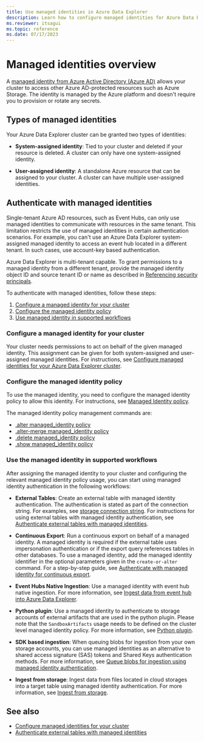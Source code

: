 ```yaml
---
title: Use managed identities in Azure Data Explorer
description: Learn how to configure managed identities for Azure Data Explorer scenarios.
ms.reviewer: itsagui
ms.topic: reference
ms.date: 07/17/2023
---
```

# Managed identities overview

A [managed identity from Azure Active Directory (Azure AD)](/azure/active-directory/managed-identities-azure-resources/overview) allows your cluster to access other Azure AD-protected resources such as Azure Storage. The identity is managed by the Azure platform and doesn't require you to provision or rotate any secrets.

## Types of managed identities

Your Azure Data Explorer cluster can be granted two types of identities:

* **System-assigned identity**: Tied to your cluster and deleted if your resource is deleted. A cluster can only have one system-assigned identity.

* **User-assigned identity**: A standalone Azure resource that can be assigned to your cluster. A cluster can have multiple user-assigned identities.

## Authenticate with managed identities

Single-tenant Azure AD resources, such as Event Hubs, can only use managed identities to communicate with resources in the same tenant. This limitation restricts the use of managed identities in certain authentication scenarios. For example, you can't use an Azure Data Explorer system-assigned managed identity to access an event hub located in a different tenant. In such cases, use account-key based authentication.

Azure Data Explorer is multi-tenant capable. To grant permissions to a managed identity from a different tenant, provide the managed identity object ID and source tenant ID or name as described in [Referencing security principals](kusto/management/referencing-security-principals.md).

To authenticate with managed identities, follow these steps:

1. [Configure a managed identity for your cluster](#configure-a-managed-identity-for-your-cluster)
1. [Configure the managed identity policy](#configure-the-managed-identity-policy)
1. [Use managed identity in supported workflows](#use-the-managed-identity-in-supported-workflows)

### Configure a managed identity for your cluster

Your cluster needs permissions to act on behalf of the given managed identity. This assignment can be given for both system-assigned and user-assigned managed identities. For instructions, see [Configure managed identities for your Azure Data Explorer cluster](configure-managed-identities-cluster.md#configure-managed-identities-for-your-azure-data-explorer-cluster).

### Configure the managed identity policy

To use the managed identity, you need to configure the managed identity policy to allow this identity. For instructions, see [Managed Identity policy](kusto/management/managed-identity-policy.md).

The managed identity policy management commands are:

* [.alter managed_identity policy](kusto/management/alter-managed-identity-policy-command.md)
* [.alter-merge managed_identity policy](kusto/management/alter-merge-managed-identity-policy-command.md)
* [.delete managed_identity policy](kusto/management/delete-managed-identity-policy-command.md)
* [.show managed_identity policy](kusto/management/show-managed-identity-policy-command.md)

### Use the managed identity in supported workflows

After assigning the managed identity to your cluster and configuring the relevant managed identity policy usage, you can start using managed identity authentication in the following workflows:

* **External Tables**: Create an external table with managed identity authentication. The authentication is stated as part of the connection string. For examples, see [storage connection string](./kusto/api/connection-strings/storage-connection-strings.md). For instructions for using external tables with managed identity authentication, see [Authenticate external tables with managed identities](external-tables-managed-identities.md).

* **Continuous Export**: Run a continuous export on behalf of a managed identity.  A managed identity is required if the external table uses impersonation authentication or if the export query references tables in other databases. To use a managed identity, add the managed identity identifier in the optional parameters given in the `create-or-alter` command. For a step-by-step guide, see [Authenticate with managed identity for continuous export](kusto/management/data-export/continuous-export-with-managed-identity.md).

* **Event Hubs Native Ingestion**: Use a managed identity with event hub native ingestion. For more information, see [Ingest data from event hub into Azure Data Explorer](ingest-data-event-hub.md).

* **Python plugin**: Use a managed identity to authenticate to storage accounts of external artifacts that are used in the python plugin. Please note that the `SandboxArtifacts` usage needs to be defined on the cluster level managed identity policy. For more information, see [Python plugin](./kusto/query/pythonplugin.md).

* **SDK based ingestion**: When queuing blobs for ingestion from your own storage accounts, you can use managed identities as an alternative to shared access signature (SAS) tokens and Shared Keys authentication methods. For more information, see [Queue blobs for ingestion using managed identity authentication](ingest-data-managed-identity.md).

* **Ingest from storage**: Ingest data from files located in cloud storages into a target table using managed identity authentication. For more information, see [Ingest from storage](kusto/management/data-ingestion/ingest-from-storage.md).

## See also

* [Configure managed identities for your cluster](configure-managed-identities-cluster.md)
* [Authenticate external tables with managed identities](external-tables-managed-identities.md)
